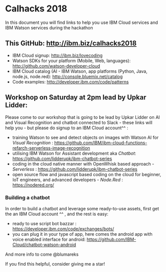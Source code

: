 # Calhacks 2018
In this document you will find links to help you use IBM Cloud services and IBM Watson services during the hackathon

## This GitHub: http://ibm.biz/calhacks2018

- IBM Cloud signup: http://ibm.biz/lovecoding
- Watson SDKs for your platform (Mobile, Web, languages): http://github.com/watson-developer-cloud
- IBM Cloud catalog (AI - IBM Watson, app platforms (Python, Java, node.js, node.red): http://console.bluemix.net/catalog
- Code examples: http://developer.ibm.com/code/patterns

## Workshop on Saturday at 2pm lead by Upkar Lidder:
Please come to our workshop that is going to be lead by Upkar Lidder on AI and Visual Recognition and chatbot connected to Slack - these links will help you - but please do signup to an IBM Cloud account^^ :

- training Watson to see and detect objects on images with Watson AI for *Visual Recognition* : https://github.com/IBM/ibm-cloud-functions-refarch-serverless-image-recognition
- utilising IBM Watson for Assistant development aka *Chatbot*: https://github.com/lidderupk/ibm-chatbot-series
- coding in the cloud native manner with OpenWhisk based approach - *Serverless* : https://github.com/lidderupk/ibm-chatbot-series
- open source flow and javascript based coding on the cloud for beginner, IoT engineers, and advanced developers - *Node.Red* : https://nodered.org/


### Building a chatbot
In order to build a chatbot and leverage some ready-to-use assets, first get the an IBM Cloud account ^^ , and the rest is easy:

- ready to use script bot bazzar : https://developer.ibm.com/code/exchanges/bots/
- you can plug it in your type of app, here comes the android app with voice enabled interface for android: https://github.com/IBM-Cloud/chatbot-watson-android



And more info to come
@blumareks

If you find this helpful, consider giving me a star!

